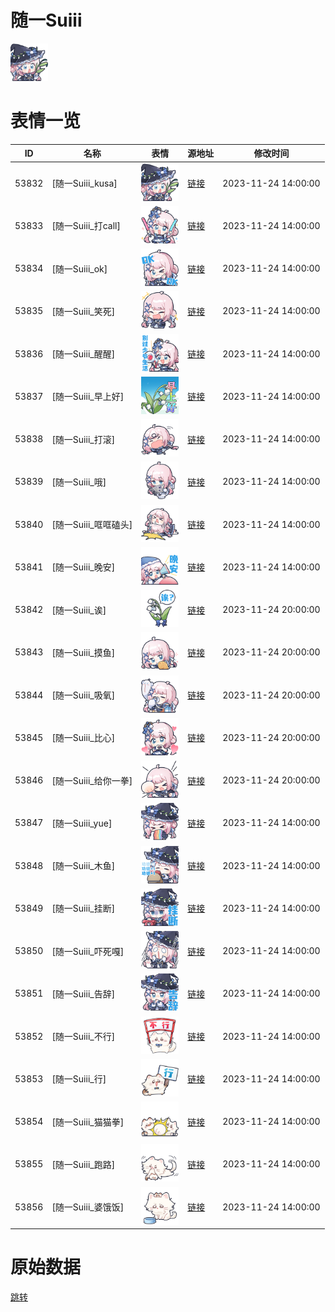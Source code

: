 # 随一Suiii

<img src="./cover.png" height="60" alt="cover" />

# 表情一览

|ID|名称|表情|源地址|修改时间|
|----|----|----|----|----|
|53832|[随一Suiii_kusa]|<img src="./pic/053832_%5B随一Suiii_kusa%5D.png" height="60" alt="kusa"/>|[链接](https://i0.hdslb.com/bfs/garb/fffe1d9e24bdfd0483ebc2b7d447cbd66e3c2082.png)|2023-11-24 14:00:00|
|53833|[随一Suiii_打call]|<img src="./pic/053833_%5B随一Suiii_打call%5D.png" height="60" alt="打call"/>|[链接](https://i0.hdslb.com/bfs/garb/6a25123d7a55d2d7e1ddb0a3281686865c275c82.png)|2023-11-24 14:00:00|
|53834|[随一Suiii_ok]|<img src="./pic/053834_%5B随一Suiii_ok%5D.png" height="60" alt="ok"/>|[链接](https://i0.hdslb.com/bfs/garb/226b0ff3d27dc240a8b9806d50cf85bcd9e265cf.png)|2023-11-24 14:00:00|
|53835|[随一Suiii_笑死]|<img src="./pic/053835_%5B随一Suiii_笑死%5D.png" height="60" alt="笑死"/>|[链接](https://i0.hdslb.com/bfs/garb/ffff491df7592141504cf59a529b6de0456986ec.png)|2023-11-24 14:00:00|
|53836|[随一Suiii_醒醒]|<img src="./pic/053836_%5B随一Suiii_醒醒%5D.png" height="60" alt="醒醒"/>|[链接](https://i0.hdslb.com/bfs/garb/f2616f8ef49cb0c0700a00d3a931fcadf2a8964b.png)|2023-11-24 14:00:00|
|53837|[随一Suiii_早上好]|<img src="./pic/053837_%5B随一Suiii_早上好%5D.png" height="60" alt="早上好"/>|[链接](https://i0.hdslb.com/bfs/garb/7f8f14d6acd4a80bdff002b81d4c96406d3f2f75.png)|2023-11-24 14:00:00|
|53838|[随一Suiii_打滚]|<img src="./pic/053838_%5B随一Suiii_打滚%5D.png" height="60" alt="打滚"/>|[链接](https://i0.hdslb.com/bfs/garb/78b3c67eb742c2968f1e10caa8660684d3b5e988.png)|2023-11-24 14:00:00|
|53839|[随一Suiii_哦]|<img src="./pic/053839_%5B随一Suiii_哦%5D.png" height="60" alt="哦"/>|[链接](https://i0.hdslb.com/bfs/garb/d02232b151d136570ce6f590fbc0cda6050d4675.png)|2023-11-24 14:00:00|
|53840|[随一Suiii_哐哐磕头]|<img src="./pic/053840_%5B随一Suiii_哐哐磕头%5D.png" height="60" alt="哐哐磕头"/>|[链接](https://i0.hdslb.com/bfs/garb/b57cae20e8518a8e527de82c440eeed05c471cbb.png)|2023-11-24 14:00:00|
|53841|[随一Suiii_晚安]|<img src="./pic/053841_%5B随一Suiii_晚安%5D.png" height="60" alt="晚安"/>|[链接](https://i0.hdslb.com/bfs/garb/0255bc370fb69eddeb26de2f396f410a077833dd.png)|2023-11-24 14:00:00|
|53842|[随一Suiii_诶]|<img src="./pic/053842_%5B随一Suiii_诶%5D.png" height="60" alt="诶"/>|[链接](https://i0.hdslb.com/bfs/garb/219981b1ed5fb5db7f9d88322f300eae90115689.png)|2023-11-24 20:00:00|
|53843|[随一Suiii_摸鱼]|<img src="./pic/053843_%5B随一Suiii_摸鱼%5D.png" height="60" alt="摸鱼"/>|[链接](https://i0.hdslb.com/bfs/garb/69a0c869249d442945fe7268d862099a4d60e7c7.png)|2023-11-24 20:00:00|
|53844|[随一Suiii_吸氧]|<img src="./pic/053844_%5B随一Suiii_吸氧%5D.png" height="60" alt="吸氧"/>|[链接](https://i0.hdslb.com/bfs/garb/e353cc7c3c5ecf55f47e221f74ba6bf794288081.png)|2023-11-24 20:00:00|
|53845|[随一Suiii_比心]|<img src="./pic/053845_%5B随一Suiii_比心%5D.png" height="60" alt="比心"/>|[链接](https://i0.hdslb.com/bfs/garb/b83909b1b187a3d6a90b0e986aef75249337277c.png)|2023-11-24 20:00:00|
|53846|[随一Suiii_给你一拳]|<img src="./pic/053846_%5B随一Suiii_给你一拳%5D.png" height="60" alt="给你一拳"/>|[链接](https://i0.hdslb.com/bfs/garb/02df2dda587129b72c708e9642d62fecdcbadb6b.png)|2023-11-24 20:00:00|
|53847|[随一Suiii_yue]|<img src="./pic/053847_%5B随一Suiii_yue%5D.png" height="60" alt="yue"/>|[链接](https://i0.hdslb.com/bfs/garb/884983ef4ad346536a8c9ecc00db88b0d3ec2a66.png)|2023-11-24 14:00:00|
|53848|[随一Suiii_木鱼]|<img src="./pic/053848_%5B随一Suiii_木鱼%5D.png" height="60" alt="木鱼"/>|[链接](https://i0.hdslb.com/bfs/garb/f6a8ba4d86b8c795ed8d615ce2640bc6cc7380fa.png)|2023-11-24 14:00:00|
|53849|[随一Suiii_挂断]|<img src="./pic/053849_%5B随一Suiii_挂断%5D.png" height="60" alt="挂断"/>|[链接](https://i0.hdslb.com/bfs/garb/b190b0fa6c7819a6488b92746839749dddda26a4.png)|2023-11-24 14:00:00|
|53850|[随一Suiii_吓死嘎]|<img src="./pic/053850_%5B随一Suiii_吓死嘎%5D.png" height="60" alt="吓死嘎"/>|[链接](https://i0.hdslb.com/bfs/garb/0d7db4c64893500ad67f8056034c13f6fec5f935.png)|2023-11-24 14:00:00|
|53851|[随一Suiii_告辞]|<img src="./pic/053851_%5B随一Suiii_告辞%5D.png" height="60" alt="告辞"/>|[链接](https://i0.hdslb.com/bfs/garb/d00e8bd954fc57c5c024adc014f7ab5bab671481.png)|2023-11-24 14:00:00|
|53852|[随一Suiii_不行]|<img src="./pic/053852_%5B随一Suiii_不行%5D.png" height="60" alt="不行"/>|[链接](https://i0.hdslb.com/bfs/garb/261496e1cd9c279e7685e0f095345ce9f27bcb8e.png)|2023-11-24 14:00:00|
|53853|[随一Suiii_行]|<img src="./pic/053853_%5B随一Suiii_行%5D.png" height="60" alt="行"/>|[链接](https://i0.hdslb.com/bfs/garb/2e450cb6801ab2a32149496a045755460fa5dbed.png)|2023-11-24 14:00:00|
|53854|[随一Suiii_猫猫拳]|<img src="./pic/053854_%5B随一Suiii_猫猫拳%5D.png" height="60" alt="猫猫拳"/>|[链接](https://i0.hdslb.com/bfs/garb/c31f71116d1d9523b3c0ec7c3f08c439c60d350c.png)|2023-11-24 14:00:00|
|53855|[随一Suiii_跑路]|<img src="./pic/053855_%5B随一Suiii_跑路%5D.png" height="60" alt="跑路"/>|[链接](https://i0.hdslb.com/bfs/garb/d3b80478e73f53c13191b5732631ea84acda310c.png)|2023-11-24 14:00:00|
|53856|[随一Suiii_婆饿饭]|<img src="./pic/053856_%5B随一Suiii_婆饿饭%5D.png" height="60" alt="婆饿饭"/>|[链接](https://i0.hdslb.com/bfs/garb/9fb5ef025bd484d7f4e5f564a4cdcb1cd8e64ecb.png)|2023-11-24 14:00:00|

# 原始数据

[跳转](./raw.json)

